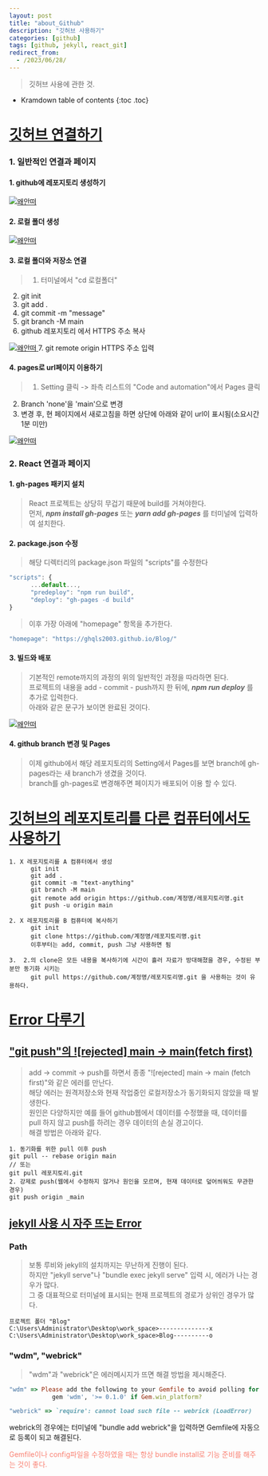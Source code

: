 ```yaml
---
layout: post
title: "about_Github"
description: "깃허브 사용하기"
categories: [github]
tags: [github, jekyll, react_git]
redirect_from:
  - /2023/06/28/
---
```


> 깃허브 사용에 관한 것.

* Kramdown table of contents
{:toc .toc}

# <ins> 깃허브 연결하기 </ins>
### 1. 일반적인 연결과 페이지
#### 1. github에 레포지토리 생성하기
> 
<a class="post-image" href="{{site.baseurl}}/assets/images/github/leaflet1.png">
<img itemprop="image" data-src="{{site.baseurl}}/assets/images/github/leaflet1.png" src="{{site.baseurl}}/assets/javascripts/unveil/loader.gif" alt="왜안떠" />
</a>

#### 2. 로컬 폴더 생성
> 
<a class="post-image" href="{{site.baseurl}}/assets/images/github/folder1.png">
      <img itemprop="image" data-src="{{site.baseurl}}/assets/images/github/folder1.png" src="{{site.baseurl}}/assets/javascripts/unveil/loader.gif" alt="왜안떠" />
</a>

#### 3. 로컬 폴더와 저장소 연결
> 1. 터미널에서 "cd 로컬폴더"
2. git init
3. git add .
4. git commit -m "message"
5. git branch -M main
6. github 레포지토리 에서 HTTPS 주소 복사
<a class="post-image" href="{{site.baseurl}}/assets/images/github/code1.png">
      <img itemprop="image" data-src="{{site.baseurl}}/assets/images/github/code1.png" src="{{site.baseurl}}/assets/javascripts/unveil/loader.gif" alt="왜안떠" />
</a>
7. git remote origin HTTPS 주소 입력

#### 4. pages로 url페이지 이용하기
> 1. Setting 클릭 -> 좌측 리스트의 "Code and automation"에서 Pages 클릭
2. Branch 'none'을 'main'으로 변경
3. 변경 후, 현 페이지에서 새로고침을 하면 상단에 아래와 같이 url이 표시됨(소요시간 1분 미만)  
<a class="post-image" href="{{site.baseurl}}/assets/images/github/Pages.png">
      <img itemprop="image" data-src="{{site.baseurl}}/assets/images/github/Pages.png" src="{{site.baseurl}}/assets/javascripts/unveil/loader.gif" alt="왜안떠" />
</a>

### 2. React 연결과 페이지
#### 1. gh-pages 패키지 설치
> React 프로젝트는 상당히 무겁기 때문에 build를 거쳐야한다.  
먼저, ___npm install gh-pages___ 또는 ___yarn add gh-pages___ 를 터미널에 입력하여 설치한다.

#### 2. package.json 수정
> 해당 디렉터리의 package.json 파일의 "scripts"를 수정한다  
~~~js
"scripts": {
      ...default...,
      "predeploy": "npm run build",
      "deploy": "gh-pages -d build"
}
~~~
> 이후 가장 아래에 "homepage" 항목을 추가한다.  
~~~js
"homepage": "https://ghqls2003.github.io/Blog/"
~~~

#### 3. 빌드와 배포
> 기본적인 remote까지의 과정의 위의 일반적인 과정을 따라하면 된다.  
프로젝트의 내용을 add - commit - push까지 한 뒤에, ___npm run deploy___ 를 추가로 입력한다.  
아래와 같은 문구가 보이면 완료된 것이다.  
<a class="post-image" href="{{site.baseurl}}/assets/images/github/reactBuild.png">
      <img itemprop="image" data-src="{{site.baseurl}}/assets/images/github/reactBuild.png" src="{{site.baseurl}}/assets/javascripts/unveil/loader.gif" alt="왜안떠" />
</a>

#### 4. github branch 변경 및 Pages
> 이제 github에서 해당 레포지토리의 Setting에서 Pages를 보면 branch에 gh-pages라는 새 branch가 생겼을 것이다.  
branch를 gh-pages로 변경해주면 페이지가 배포되어 이용 할 수 있다.


# <ins>깃허브의 레포지토리를 다른 컴퓨터에서도 사용하기</ins>
~~~~
1. X 레포지토리를 A 컴퓨터에서 생성
      git init
      git add .
      git commit -m "text-anything"
      git branch -M main
      git remote add origin https://github.com/계정명/레포지토리명.git
      git push -u origin main

2. X 레포지토리를 B 컴퓨터에 복사하기
      git init
      git clone https://github.com/계정명/레포지토리명.git
      이후부터는 add, commit, push 그냥 사용하면 됨

3.  2.의 clone은 모든 내용을 복사하기에 시간이 흘러 자료가 방대해졌을 경우, 수정된 부분만 동기화 시키는
      git pull https://github.com/계정명/레포지토리명.git 을 사용하는 것이 유용하다.
~~~~


# <ins>Error 다루기</ins>
## <ins> "git push"의 ![rejected] main -> main(fetch first)</ins>
> add -> commit -> push를 하면서 종종 "![rejected] main -> main (fetch first)"와 같은 에러를 만난다.  
해당 에러는 원격저장소와 현재 작업중인 로컬저장소가 동기화되지 않았을 때 발생한다.  
원인은 다양하지만 예를 들어 github웹에서 데이터를 수정했을 때, 데이터를 pull 하지 않고 push를 하려는 경우 데이터의 손실 경고이다.  
해결 방법은 아래와 같다.  
~~~console
1. 동기화를 위한 pull 이후 push
git pull -- rebase origin main
// 또는
git pull 레포지토리.git
2. 강제로 push(웹에서 수정하지 않거나 원인을 모르며, 현재 데이터로 덮어씌워도 무관한 경우)
git push origin _main
~~~

## <ins>jekyll 사용 시 자주 뜨는 Error</ins>
### Path
> 보통 루비와 jekyll의 설치까지는 무난하게 진행이 된다.<br>
하지만 "jekyll serve"나 "bundle exec jekyll serve" 입력 시, 에러가 나는 경우가 많다.<br>
그 중 대표적으로 터미널에 표시되는 현재 프로젝트의 경로가 상위인 경우가 많다.

~~~
프로젝트 폴더 "Blog"
C:\Users\Administrator\Desktop\work_space>--------------x
C:\Users\Administrator\Desktop\work_space>Blog----------o
~~~

### "wdm", "webrick"
> "wdm"과 "webrick"은 에러메시지가 뜨면 해결 방법을 제시해준다.

~~~~ruby
"wdm" => Please add the following to your Gemfile to avoid polling for changes:
            gem 'wdm', '>= 0.1.0' if Gem.win_platform?

"webrick" => `require': cannot load such file -- webrick (LoadError)
~~~~
webrick의 경우에는 터미널에 "bundle add webrick"을 입력하면 Gemfile에 자동으로 등록이 되고 해결된다.<br>
<div style="color:salmon">Gemfile이나 config파일을 수정하였을 때는 항상 bundle install로 기능 준비를 해주는 것이 좋다.</div>